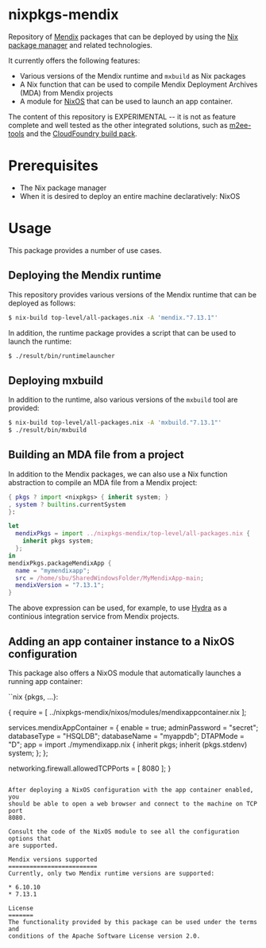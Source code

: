 nixpkgs-mendix
==============
Repository of [Mendix](http://mendix.com) packages that can be deployed by
using the [Nix package manager](http://nixos.org/nix) and related technologies.

It currently offers the following features:
* Various versions of the Mendix runtime and `mxbuild` as Nix packages
* A Nix function that can be used to compile Mendix Deployment Archives (MDA)
  from Mendix projects
* A module for [NixOS](http://nixos.org) that can be used to launch an app
  container.

The content of this repository is EXPERIMENTAL -- it is not as feature complete
and well tested as the other integrated solutions, such as
[m2ee-tools](https://github.com/mendix/m2ee-tools) and the
[CloudFoundry build pack](https://github.com/mendix/cf-mendix-buildpack).

Prerequisites
=============
* The Nix package manager
* When it is desired to deploy an entire machine declaratively: NixOS

Usage
=====
This package provides a number of use cases.

Deploying the Mendix runtime
----------------------------
This repository provides various versions of the Mendix runtime that can be
deployed as follows:

```bash
$ nix-build top-level/all-packages.nix -A 'mendix."7.13.1"'
```

In addition, the runtime package provides a script that can be used to launch
the runtime:

```bash
$ ./result/bin/runtimelauncher
```

Deploying mxbuild
-----------------
In addition to the runtime, also various versions of the `mxbuild` tool are
provided:

```bash
$ nix-build top-level/all-packages.nix -A 'mxbuild."7.13.1"'
$ ./result/bin/mxbuild
```

Building an MDA file from a project
-----------------------------------
In addition to the Mendix packages, we can also use a Nix function abstraction
to compile an MDA file from a Mendix project:

```nix
{ pkgs ? import <nixpkgs> { inherit system; }
, system ? builtins.currentSystem
}:

let
  mendixPkgs = import ../nixpkgs-mendix/top-level/all-packages.nix {
    inherit pkgs system;
  };
in
mendixPkgs.packageMendixApp {
  name = "mymendixapp";
  src = /home/sbu/SharedWindowsFolder/MyMendixApp-main;
  mendixVersion = "7.13.1";
}
```

The above expression can be used, for example, to use
[Hydra](http://nixos.org/hydra) as a continious integration service from Mendix
projects.

Adding an app container instance to a NixOS configuration
---------------------------------------------------------
This package also offers a NixOS module that automatically launches a running
app container:

``nix
{pkgs, ...}:

{
  require = [ ../nixpkgs-mendix/nixos/modules/mendixappcontainer.nix ];

  services.mendixAppContainer = {
    enable = true;
    adminPassword = "secret";
    databaseType = "HSQLDB";
    databaseName = "myappdb";
    DTAPMode = "D";
    app = import ./mymendixapp.nix {
      inherit pkgs;
      inherit (pkgs.stdenv) system;
    };
  };

  networking.firewall.allowedTCPPorts = [ 8080 ];
}
```

After deploying a NixOS configuration with the app container enabled, you
should be able to open a web browser and connect to the machine on TCP port
8080.

Consult the code of the NixOS module to see all the configuration options that
are supported.

Mendix versions supported
=========================
Currently, only two Mendix runtime versions are supported:

* 6.10.10
* 7.13.1

License
=======
The functionality provided by this package can be used under the terms and
conditions of the Apache Software License version 2.0.
